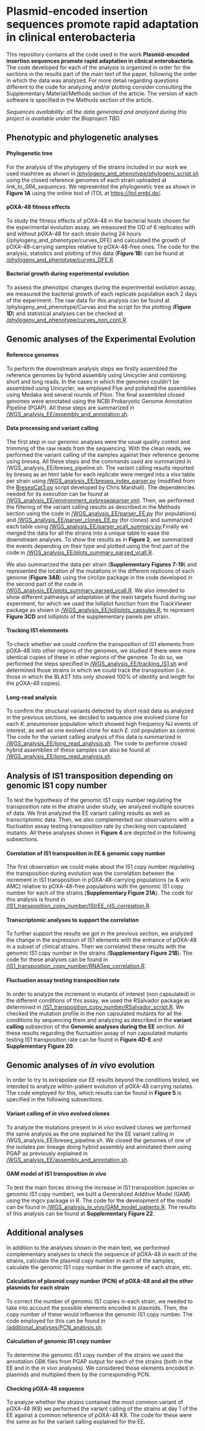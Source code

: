 # Plasmid-encoded insertion sequences promote rapid adaptation in clinical enterobacteria

This repository contains all the code used in the work **Plasmid-encoded insertion sequences promote rapid adaptation in clinical enterobacteria**. The code developed for each of the analysis is organized in order for the sections in the results part of the main text of the paper, following the order in which the data was analyzed. For more detail regarding questions different to the code for analyzing and/or plotting consider consulting the Supplementary Material/Methods section of the article. The version of each software is specified in the Methods section of the article.

*Sequences availability: all the data generated and analyzed during this project is available under the Bioproject TBD.*

## Phenotypic and phylogenetic analyses

#### Phylogenetic tree

For the analysis of the phylogeny of the strains included in our work we used mashtree as shown in [/phylogeny_and_phenotype/phylogeny_script.sh](https://github.com/jorgEVOplasmids/rapid_adaptation_pOXA48/blob/main/phylogeny_and_phenotype/phylogeny_script.sh) using the closed reference genomes of each strain uploaded at *link_to_SRA_sequences*. We represented the phylogenetic tree as shown in **Figure 1A** using the online tool of iTOL at https://itol.embl.de/. 

#### pOXA-48 fitness effects

To study the fitness effects of pOXA-48 in the bacterial hosts chosen for the experimental evolution assay, we measured the OD of 6 replicates with and without pOXA-48 for each strain during 24 hours (/phylogeny_and_phenotype/curves_DFE) and calculated the growth of pOXA-48-carrying samples relative to pOXA-48-free ones. The code for the analysis, statistics and plotting of this data (**Figure 1B**) can be found at [/phylogeny_and_phenotype/curves_DFE.R](https://github.com/jorgEVOplasmids/rapid_adaptation_pOXA48/blob/main/phylogeny_and_phenotype/curves_DFE.R).

#### Bacterial growth during experimental evolution

To assess the phenotipic changes during the experimental evolution assay, we measured the bacterial growth of each replicate population each 2 days of the experiment. The raw data for this analysis can be found at /phylogeny_and_phenotype/Curvas and the script for the plotting (**Figure 1D**) and statistical analyses can be checked at [/phylogeny_and_phenotype/curves_non_cont.R](https://github.com/jorgEVOplasmids/rapid_adaptation_pOXA48/blob/main/phylogeny_and_phenotype/curves_non_cont.R).

## Genomic analyses of the Experimental Evolution

#### Reference genomes

To perform the downstream analysis steps we firstly assembled the reference genomes by hybrid assembly using Unicycler and combining short and long reads. In the cases in which the genomes couldn't be assembled using Unicycler, we employed Flye and polished the assemblies using Medaka and several rounds of Pilon. The final assembled closed genomes were annotated using the NCBI Prokaryotic Genome Annotation Pipeline (PGAP). All these steps are summarized in [/WGS_analysis_EE/assembly_and_annotation.sh](https://github.com/jorgEVOplasmids/rapid_adaptation_pOXA48/blob/main/WGS_analysis_EE/assembly_and_annotation.sh).

#### Data processing and variant calling

The first step in our genomic analyses were the usual quality control and trimming of the raw reads from the sequencing. With the clean reads, we performed the variant calling of the samples against their reference genome using breseq. All these steps and the commands used are summarized in /WGS_analysis_EE/breseq_pipeline.sh. The variant calling results reported by breseq as an html table for each replicate were merged into a xlsx table per strain using [/WGS_analysis_EE/breseq_index_parser.py](https://github.com/jorgEVOplasmids/rapid_adaptation_pOXA48/blob/main/WGS_analysis_EE/breseq_index_parser.py) (modified from the [BreseqCat3.py](https://github.com/sirmicrobe/LabScripts/blob/master/BreseqCat3.py) script developed by Chris Marshall). The dependencies needed for its execution can be found at [/WGS_analysis_EE/environment_pybreseqparser.yml](https://github.com/jorgEVOplasmids/rapid_adaptation_pOXA48/blob/main/WGS_analysis_EE/environment_pybreseqparser.yml). Then, we performed the filtering of the variant calling results as described in the Methods section using the code in [/WGS_analysis_EE/parser_EE.py](https://github.com/jorgEVOplasmids/rapid_adaptation_pOXA48/blob/main/WGS_analysis_EE/parser_EE.py) (for populations) and [/WGS_analysis_EE/parser_clones_EE.py](https://github.com/jorgEVOplasmids/rapid_adaptation_pOXA48/blob/main/WGS_analysis_EE/parser_clones_EE.py) (for clones) and summarized each table using [/WGS_analysis_EE/parser_vcall_summary.py](https://github.com/jorgEVOplasmids/rapid_adaptation_pOXA48/blob/main/WGS_analysis_EE/parser_vcall_summary.py).Finally we merged the data for all the strains into a unique table to ease the downstream analyses. To show the results as in **Figure 2**, we summarized the events depending on their type and plotted using the first part of the code in [/WGS_analysis_EE/plots_summary_parsed_vcall.R](https://github.com/jorgEVOplasmids/rapid_adaptation_pOXA48/blob/main/WGS_analysis_EE/plots_summary_parsed_vcall.R).

We also summarized the data per strain (**Supplementary Figures 7-19**) and represented the location of the mutations in the different replicons of each genome (**Figure 3AB**) using the circlize package in the code developed in the second part of the code in [/WGS_analysis_EE/plots_summary_parsed_vcall.R](https://github.com/jorgEVOplasmids/rapid_adaptation_pOXA48/blob/main/WGS_analysis_EE/plots_summary_parsed_vcall.R). We also intended to show different pathways of adaptation at the main targets found during our experiment, for which we used the lolliplot function from the TrackViewer package as shown in [/WGS_analysis_EE/lolliplots_capsules.R](https://github.com/jorgEVOplasmids/rapid_adaptation_pOXA48/blob/main/WGS_analysis_EE/lolliplots_capsules.R), to represent **Figure 3CD** and lolliplots of the supplementary panels per strain.

#### Tracking IS1 elemments

To check whether we could confirm the transposition of IS1 elements from pOXA-48 into other regions of the genomes, we studied if there were more identical copies of these in other regions of the genome. To do so, we performed the steps specified in [/WGS_analysis_EE/tracking_IS1.sh](https://github.com/jorgEVOplasmids/rapid_adaptation_pOXA48/blob/main/WGS_analysis_EE/tracking_IS1.sh) and determined those strains in which we could track the transposition (i.e. those in which the BLAST hits only showed 100% of identity and length for the pOXA-48 copies).

#### Long-read analysis

To confirm the structural variants detected by short read data as analyzed in the previous sections, we decided to sequence one evolved clone for each _K. pneumoniae_ population which showed high frequency NJ events of interest, as well as one evolved clone for each _E. coli_ population as control. The code for the variant calling analysis of this data is summarized in [/WGS_analysis_EE/long_read_analysis.sh](https://github.com/jorgEVOplasmids/rapid_adaptation_pOXA48/blob/main/WGS_analysis_EE/long_read_analysis_EE.sh). The code to performe closed hybrid assemblies of these samples can also be found at [/WGS_analysis_EE/long_read_analysis.sh](https://github.com/jorgEVOplasmids/rapid_adaptation_pOXA48/blob/main/WGS_analysis_EE/long_read_analysis_EE.sh).

## Analysis of IS1 transposition depending on genomic IS1 copy number

To test the hypothesis of the genomic IS1 copy number regulating the transposition rate in the strains under study, we analyzed multiple sources of data. We first analyzed the EE variant calling results as well as transcriptomic data. Then, we also complemented our observations with a fluctuation assay testing transposition rate by checking non capsulated mutants. All these analyses shown in **Figure 4** are depicted in the following subsections.

#### Correlation of IS1 transposition in EE & genomic copy number

The first observation we could make about the IS1 copy number regulating the transposition during evolution was the correlation between the increment in IS1 transposition in pOXA-48-carrying populations (w & w/o AMC) relative to pOXA-48-free populations with the genomic IS1 copy number for each of the strains (**Supplementary Figure 21A**). The code for this analysis is found in [/IS1_transposition_copy_number/IStrEE_nIS_correlation.R](https://github.com/jorgEVOplasmids/rapid_adaptation_pOXA48/blob/main/IS1_transposition_copy_number/IStrEE_nIS_correlation.R).

#### Transcriptomic analyses to support the correlation

To further support the results we got in the previous section, we analyzed the change in the expression of IS1 elements with the entrance of pOXA-48 in a subset of clinical strains. Then we correlated these results with the genomic IS1 copy number in the strains (**Supplementary Figure 21B**). The code for these analyses can be found in [/IS1_transposition_copy_number/RNASeq_correlation.R](https://github.com/jorgEVOplasmids/rapid_adaptation_pOXA48/blob/main/IS1_transposition_copy_number/RNASeq_correlation.R).

#### Fluctuation assay testing transposition rate

In order to analyze the increment in mutants of interest (non capsulated) in the different conditions of this assay, we used the RSalvador package as determined in [/IS1_transposition_copy_number/RSalvador_script.R](https://github.com/jorgEVOplasmids/rapid_adaptation_pOXA48/blob/main/IS1_transposition_copy_number/RSalvador_script.R). We checked the mutation profile in the non capsulated mutants for all the conditions by sequencing them and analyzing as described in the **variant calling** subsection of the **Genomic analyses during the EE** section. All these results regarding the fluctuation assay of non capsulated mutants testing IS1 transposition rate can be found in **Figure 4D-E** and **Supplementary Figure 20**.

## Genomic analyses of _in vivo_ evolution

In order to try to extrapolate our EE results beyond the conditions tested, we intended to analyze within-patient evolution of pOXA-48 carrying isolates. The code employed for this, which results can be found in **Figure 5** is specified in the following subsections.

#### Variant calling of _in vivo_ evolved clones

To analyze the mutations present in _in vivo_ evolved clones we performed the same analysis as the one explained for the EE variant calling in /WGS_analysis_EE/breseq_pipeline.sh. We closed the genomes of one of the isolates per lineage doing hybrid assembly and annotated them using PGAP as previously explained in [/WGS_analysis_EE/assembly_and_annotation.sh](https://github.com/jorgEVOplasmids/rapid_adaptation_pOXA48/blob/main/WGS_analysis_EE/assembly_and_annotation.sh).  

#### GAM model of IS1 transposition _in vivo_

To test the main forces driving the increase in IS1 transposition (species or genomic IS1 copy number), we built a Generalized Additive Model (GAM) using the mgcv package in R. The code for the development of the model can be found in [/WGS_analysis_in_vivo/GAM_model_patients.R](https://github.com/jorgEVOplasmids/rapid_adaptation_pOXA48/blob/main/WGS_analysis_in_vivo/GAM_model_in_vivo.R). The results of this analysis can be found at **Supplementary Figure 22**.

## Additional analyses

In addition to the analyses shown in the main text, we performed complementary analyses to check the sequence of pOXA-48 in each of the strains, calculate the plasmid copy number in each of the samples, calculate the genomic IS1 copy number in the genome of each strain, etc.

#### Calculation of plasmid copy number (PCN) of pOXA-48 and all the other plasmids for each strain

To correct the number of genomic IS1 copies in each strain, we needed to take into account the possible elements encoded in plasmids. Then, the copy number of these would influence the genomic IS1 copy number. The code employed for this can be found in [/additional_analyses/PCN_analysis.sh](https://github.com/jorgEVOplasmids/rapid_adaptation_pOXA48/blob/main/additional_analyses/PCN_analysis.sh).

#### Calculation of genomic IS1 copy number

To determine the genomic IS1 copy number of the strains we used the annotation GBK files from PGAP output for each of the strains (both in the EE and in the _in vivo_ analyses). We considered those elements encoded in plasmids and multiplied them by the corresponding PCN.

#### Checking pOXA-48 sequence

To analyze whether the strains contained the most common variant of pOXA-48 (K8) we performed the variant calling of the strains at day 1 of the EE against a common reference of pOXA-48 K8. The code for these were the same as for the variant calling explained for the EE.
